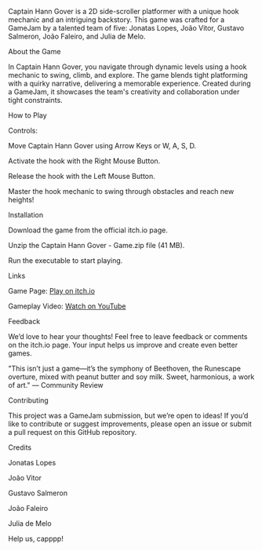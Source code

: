 Captain Hann Gover is a 2D side-scroller platformer with a unique hook mechanic and an intriguing backstory. This game was crafted for a GameJam by a talented team of five: Jonatas Lopes, João Vitor, Gustavo Salmeron, João Faleiro, and Julia de Melo.

About the Game

In Captain Hann Gover, you navigate through dynamic levels using a hook mechanic to swing, climb, and explore. The game blends tight platforming with a quirky narrative, delivering a memorable experience. Created during a GameJam, it showcases the team's creativity and collaboration under tight constraints.

How to Play

Controls:

Move Captain Hann Gover using Arrow Keys or W, A, S, D.


Activate the hook with the Right Mouse Button.

Release the hook with the Left Mouse Button.

Master the hook mechanic to swing through obstacles and reach new heights!

Installation

Download the game from the official itch.io page.


Unzip the Captain Hann Gover - Game.zip file (41 MB).

Run the executable to start playing.

Links

Game Page: [Play on itch.io](https://jonyzim.itch.io/captain-hann-gover)

Gameplay Video: [Watch on YouTube](https://www.youtube.com/watch?v=RbXuW2WnJZ8)

Feedback

We’d love to hear your thoughts! Feel free to leave feedback or comments on the itch.io page. Your input helps us improve and create even better games.



"This isn’t just a game—it’s the symphony of Beethoven, the Runescape overture, mixed with peanut butter and soy milk. Sweet, harmonious, a work of art." — Community Review

Contributing

This project was a GameJam submission, but we’re open to ideas! If you’d like to contribute or suggest improvements, please open an issue or submit a pull request on this GitHub repository.

Credits





Jonatas Lopes



João Vitor



Gustavo Salmeron



João Faleiro



Julia de Melo



Help us, capppp!
